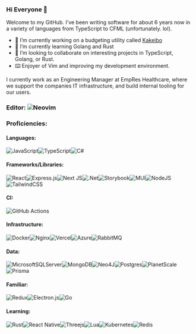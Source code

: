 ### Hi Everyone 👋

Welcome to my GitHub. I've been writing software for about 6 years now in a variety of languages from TypeScript to CFML (unfortunately. lol).
  
- 🔭 I’m currently working on a budgeting utility called [Kakeibo](https://github.com/dchroninger/kakeibo-turbo)
- 🌱 I’m currently learning Golang and Rust
- 👯 I’m looking to collaborate on interesting projects in TypeScript, Golang, or Rust.
- ⌨️  Enjoyer of Vim and improving my development environment.

I currently work as an Engineering Manager at EmpRes Healthcare, where we support the companies IT infrastructure, and build internal tooling for our users.

### Editor:  ![Neovim](https://img.shields.io/badge/NeoVim-%2357A143.svg?&style=flat&logo=neovim&logoColor=white)
  

### Proficiencies:
#### Languages: 
![JavaScript](https://img.shields.io/badge/javascript-%23323330.svg?style=flat&logo=javascript&logoColor=%23F7DF1E)![TypeScript](https://img.shields.io/badge/typescript-%23007ACC.svg?style=flat&logo=typescript&logoColor=white)![C#](https://img.shields.io/badge/c%23-%23239120.svg?style=flat&logo=c-sharp&logoColor=white)
#### Frameworks/Libraries: 
![React](https://img.shields.io/badge/react-%2320232a.svg?style=flat&logo=react&logoColor=%2361DAFB)![Express.js](https://img.shields.io/badge/express.js-%23404d59.svg?style=flat&logo=express&logoColor=%2361DAFB)![Next JS](https://img.shields.io/badge/Next-black?style=flat&logo=next.js&logoColor=white)![.Net](https://img.shields.io/badge/.NET-5C2D91?style=flat&logo=.net&logoColor=white)![Storybook](https://img.shields.io/badge/-Storybook-FF4785?style=flat&logo=storybook&logoColor=white)![MUI](https://img.shields.io/badge/MUI-%230081CB.svg?style=flat&logo=mui&logoColor=white)![NodeJS](https://img.shields.io/badge/node.js-6DA55F?style=flat&logo=node.js&logoColor=white)![TailwindCSS](https://img.shields.io/badge/tailwindcss-%2338B2AC.svg?style=flat&logo=tailwind-css&logoColor=white)
#### CI: 
![GitHub Actions](https://img.shields.io/badge/github%20actions-%232671E5.svg?style=flat&logo=githubactions&logoColor=white) 
#### Infrastructure: 
![Docker](https://img.shields.io/badge/docker-%230db7ed.svg?style=flat&logo=docker&logoColor=white)![Nginx](https://img.shields.io/badge/nginx-%23009639.svg?style=flat&logo=nginx&logoColor=white)![Vercel](https://img.shields.io/badge/vercel-%23000000.svg?style=flat&logo=vercel&logoColor=white)![Azure](https://img.shields.io/badge/azure-%230072C6.svg?style=flat&logo=microsoftazure&logoColor=white)![RabbitMQ](https://img.shields.io/badge/Rabbitmq-FF6600?style=flat&logo=rabbitmq&logoColor=white)
#### Data: 
![MicrosoftSQLServer](https://img.shields.io/badge/Microsoft%20SQL%20Server-CC2927?style=flat&logo=microsoft%20sql%20server&logoColor=white)![MongoDB](https://img.shields.io/badge/MongoDB-%234ea94b.svg?style=flat&logo=mongodb&logoColor=white)![Neo4J](https://img.shields.io/badge/Neo4j-008CC1?style=flat&logo=neo4j&logoColor=white)![Postgres](https://img.shields.io/badge/postgres-%23316192.svg?style=flat&logo=postgresql&logoColor=white)![PlanetScale](https://img.shields.io/badge/planetscale-%23000000.svg?style=flat&logo=planetscale&logoColor=white)![Prisma](https://img.shields.io/badge/Prisma-3982CE?style=flat&logo=Prisma&logoColor=white)
#### Familiar: 
![Redux](https://img.shields.io/badge/redux-%23593d88.svg?style=flat&logo=redux&logoColor=white)![Electron.js](https://img.shields.io/badge/Electron-191970?style=flat&logo=Electron&logoColor=white)![Go](https://img.shields.io/badge/go-%2300ADD8.svg?style=flat&logo=go&logoColor=white)
#### Learning: 
![Rust](https://img.shields.io/badge/rust-%23000000.svg?style=flat&logo=rust&logoColor=white)![React Native](https://img.shields.io/badge/react_native-%2320232a.svg?style=flat&logo=react&logoColor=%2361DAFB)![Threejs](https://img.shields.io/badge/threejs-black?style=flat&logo=three.js&logoColor=white)![Lua](https://img.shields.io/badge/lua-%232C2D72.svg?style=flat&logo=lua&logoColor=white)![Kubernetes](https://img.shields.io/badge/kubernetes-%23326ce5.svg?style=flat&logo=kubernetes&logoColor=white)![Redis](https://img.shields.io/badge/redis-%23DD0031.svg?style=flat&logo=redis&logoColor=white)
